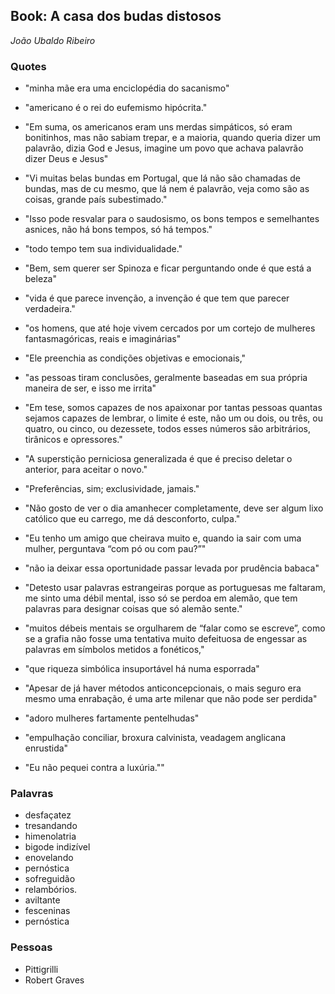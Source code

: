 ## Book: A casa dos budas distosos
_João Ubaldo Ribeiro_

### Quotes

- "minha mãe era uma enciclopédia do sacanismo"
- "americano é o rei do eufemismo hipócrita."
- "Em suma, os americanos eram uns merdas simpáticos, só eram bonitinhos, mas não sabiam trepar, e a maioria, quando queria dizer um palavrão, dizia God e Jesus, imagine um povo que achava palavrão dizer Deus e Jesus"
- "Vi muitas belas bundas em Portugal, que lá não são chamadas de bundas, mas de cu mesmo, que lá nem é palavrão, veja como são as coisas, grande país subestimado."


- "Isso pode resvalar para o saudosismo, os bons tempos e semelhantes asnices, não há bons tempos, só há tempos."
- "todo tempo tem sua individualidade."
- "Bem, sem querer ser Spinoza e ficar perguntando onde é que está a beleza"
- "vida é que parece invenção, a invenção é que tem que parecer verdadeira."


- "os homens, que até hoje vivem cercados por um cortejo de mulheres fantasmagóricas, reais e imaginárias"
- "Ele preenchia as condições objetivas e emocionais,"
- "as pessoas tiram conclusões, geralmente baseadas em sua própria maneira de ser, e isso me irrita"


- "Em tese, somos capazes de nos apaixonar por tantas pessoas quantas sejamos capazes de lembrar, o limite é este, não um ou dois, ou três, ou quatro, ou cinco, ou dezessete, todos esses números são arbitrários, tirânicos e opressores."
- "A superstição perniciosa generalizada é que é preciso deletar o anterior, para aceitar o novo."
- "Preferências, sim; exclusividade, jamais."


- "Não gosto de ver o dia amanhecer completamente, deve ser algum lixo católico que eu carrego, me dá desconforto, culpa."
- "Eu tenho um amigo que cheirava muito e, quando ia sair com uma mulher, perguntava “com pó ou com pau?”"
- "não ia deixar essa oportunidade passar levada por prudência babaca"


- "Detesto usar palavras estrangeiras porque as portuguesas me faltaram, me sinto uma débil mental, isso só se perdoa em alemão, que tem palavras para designar coisas que só alemão sente."
- "muitos débeis mentais se orgulharem de “falar como se escreve”, como se a grafia não fosse uma tentativa muito defeituosa de engessar as palavras em símbolos metidos a fonéticos,"


- "que riqueza simbólica insuportável há numa esporrada"
- "Apesar de já haver métodos anticoncepcionais, o mais seguro era mesmo uma enrabação, é uma arte milenar que não pode ser perdida"
- "adoro mulheres fartamente pentelhudas"
- "empulhação conciliar, broxura calvinista, veadagem anglicana enrustida"
- "Eu não pequei contra a luxúria.""

### Palavras

- desfaçatez
- tresandando
- himenolatria
- bigode indizível
- enovelando
- pernóstica
- sofreguidão
- relambórios.
- aviltante
- fesceninas
- pernóstica

### Pessoas

- Pittigrilli
- Robert Graves

